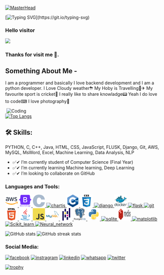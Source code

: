 
[![MasterHead](https://cdnb.artstation.com/p/assets/images/images/019/824/455/original/jindrich-stejskal-astral-scene-v1-final.gif?1565159758)](https://rishavchanda.io)



[![Typing SVG](https://readme-typing-svg.herokuapp.com?font=Poppins+Daughter&color=FFFFFF&size=30&lines=Assalamualaikum;Hey!+It's+Ashiq!;I+Do+Backend+Development...;I+work+with+Python-Flusk;And+I'm+a+student+of+CS...)](https://git.io/typing-svg)




### Hello visitor

<img src="https://profile-counter.glitch.me/emhash/count.svg">

### Thanks for visit me 🙂.

## Something About Me -
I am a programmer and basically I love backend development and I am a python developer.
I Love Cloudy weather⛈
 My Hoby is Travelling🚗✈
My favourite sport is cricket🏏
I really like to share knowladge📟
Yeah I do love to code⌨
I love photography📸



<img align="right" alt="Coding" width="500" src="https://github.com/emhash/emhash/blob/main/em%23/sample.png">



[![Top Langs](https://github-readme-stats.vercel.app/api/top-langs/?username=emhash)](https://github.com/anuraghazra/github-readme-stats)



## 🛠 Skills: 
PYTHON, C, C++, Java, HTML, CSS, JavaScript, FLUSK, Django, Git, AWS, MySQL, MsWord, Excel, Machine Learning, Data Analysis, NLP

- ✅✔ I’m currently student of Computer Science (Final Year)
- ✅✔ I’m currently learning Machine learning, Deep Learning
- ✅✔ I’m looking to collaborate on GitHub 


<h3 align="left">Languages and Tools:</h3>
<p align="left"> <a href="https://aws.amazon.com" target="_blank" rel="noreferrer"> <img src="https://raw.githubusercontent.com/devicons/devicon/master/icons/amazonwebservices/amazonwebservices-original-wordmark.svg" alt="aws" width="40" height="40"/> </a> <a href="https://getbootstrap.com" target="_blank" rel="noreferrer"> <img src="https://raw.githubusercontent.com/devicons/devicon/master/icons/bootstrap/bootstrap-plain-wordmark.svg" alt="bootstrap" width="40" height="40"/> </a> <a href="https://www.cprogramming.com/" target="_blank" rel="noreferrer"> <img src="https://raw.githubusercontent.com/devicons/devicon/master/icons/c/c-original.svg" alt="c" width="40" height="40"/> </a> <a href="https://www.chartjs.org" target="_blank" rel="noreferrer"> <img src="https://www.chartjs.org/media/logo-title.svg" alt="chartjs" width="40" height="40"/> </a> <a href="https://www.w3schools.com/cpp/" target="_blank" rel="noreferrer"> <img src="https://raw.githubusercontent.com/devicons/devicon/master/icons/cplusplus/cplusplus-original.svg" alt="cplusplus" width="40" height="40"/> </a> <a href="https://www.w3schools.com/css/" target="_blank" rel="noreferrer"> <img src="https://raw.githubusercontent.com/devicons/devicon/master/icons/css3/css3-original-wordmark.svg" alt="css3" width="40" height="40"/> </a> <a href="https://www.djangoproject.com/" target="_blank" rel="noreferrer"> <img src="https://cdn.worldvectorlogo.com/logos/django.svg" alt="django" width="40" height="40"/> </a> <a href="https://www.docker.com/" target="_blank" rel="noreferrer"> <img src="https://raw.githubusercontent.com/devicons/devicon/master/icons/docker/docker-original-wordmark.svg" alt="docker" width="40" height="40"/> </a> <a href="https://www.vectorlogo.zone/logos/palletsprojects_flask/palletsprojects_flask-ar21.svg" target="_blank" rel="noreferrer"> <img src="https://www.vectorlogo.zone/logos/palletsprojects_flask/palletsprojects_flask-ar21.svg" alt="flask" width="40" height="40"/> </a> <a href="https://git-scm.com/" target="_blank" rel="noreferrer"> <img src="https://www.vectorlogo.zone/logos/git-scm/git-scm-icon.svg" alt="git" width="40" height="40"/> </a> <a href="https://www.w3.org/html/" target="_blank" rel="noreferrer"> <img src="https://raw.githubusercontent.com/devicons/devicon/master/icons/html5/html5-original-wordmark.svg" alt="html5" width="40" height="40"/> </a> <a href="https://www.java.com" target="_blank" rel="noreferrer"> <img src="https://raw.githubusercontent.com/devicons/devicon/master/icons/java/java-original.svg" alt="java" width="40" height="40"/> </a> <a href="https://developer.mozilla.org/en-US/docs/Web/JavaScript" target="_blank" rel="noreferrer"> <img src="https://raw.githubusercontent.com/devicons/devicon/master/icons/javascript/javascript-original.svg" alt="javascript" width="40" height="40"/> </a> <a href="https://www.mysql.com/" target="_blank" rel="noreferrer"> <img src="https://raw.githubusercontent.com/devicons/devicon/master/icons/mysql/mysql-original-wordmark.svg" alt="mysql" width="40" height="40"/> </a> <a href="https://pandas.pydata.org/" target="_blank" rel="noreferrer"> <img src="https://raw.githubusercontent.com/devicons/devicon/2ae2a900d2f041da66e950e4d48052658d850630/icons/pandas/pandas-original.svg" alt="pandas" width="40" height="40"/> </a> <a href="https://www.postgresql.org" target="_blank" rel="noreferrer"> <img src="https://raw.githubusercontent.com/devicons/devicon/master/icons/postgresql/postgresql-original-wordmark.svg" alt="postgresql" width="40" height="40"/> </a> <a href="https://www.python.org" target="_blank" rel="noreferrer"> <img src="https://raw.githubusercontent.com/devicons/devicon/master/icons/python/python-original.svg" alt="python" width="40" height="40"/> </a> 
<a href="https://www.sqlite.org/" target="_blank" rel="noreferrer"> <img src="https://www.vectorlogo.zone/logos/sqlite/sqlite-icon.svg" alt="sqlite" width="40" height="40"/> </a> 
<a href="" target="_blank" rel="noreferrer"> <img src="https://raw.githubusercontent.com/cncf/landscape/4a8a203445d89fbc0bba1c7611bdaad2aecca310/hosted_logos/redis.svg" alt="redis" width="40" height="40"/> </a> 
<a href="" target="_blank" rel="noreferrer"> <img src="https://upload.wikimedia.org/wikipedia/commons/8/84/Matplotlib_icon.svg" alt="matplotlib" width="40" height="40"/> </a> 
<a href="" target="_blank" rel="noreferrer"> <img src="https://upload.wikimedia.org/wikipedia/commons/0/05/Scikit_learn_logo_small.svg" alt="Scikit_learn" width="40" height="40"/> </a> 
<a href="" target="_blank" rel="noreferrer"> <img src="https://upload.wikimedia.org/wikipedia/commons/3/3d/Neural_network.svg" alt="Neural_network" width="40" height="40"/> </a> 
</p>


![GitHub stats](https://github-readme-stats.vercel.app/api?username=emhash&show_icons=true) 
![GitHub streak stats](https://streak-stats.demolab.com/?user=emhash)  


<h3 align="left">Social Media:</h3>

[<img src='https://www.svgrepo.com/show/475647/facebook-color.svg' alt='facebook' width="40" height='40'>](https://www.facebook.com/E.H.Ashiq)
[<img src='https://www.svgrepo.com/show/452229/instagram-1.svg' alt='instragram' width="40" height='40'>](https://www.instagram.com/md.e.h.ashiq/)
[<img src='https://www.svgrepo.com/show/382726/linkedin-linked-in.svg' alt='linkedin' width="40" height='40'>](https://www.linkedin.com/in/emhash/)
[<img src='https://www.svgrepo.com/show/349563/whatsapp.svg' alt='whatsapp' width="40" height='40'>](https://wa.me/8801610960031)
[<img src='https://www.svgrepo.com/show/452123/twitter.svg' alt='twitter' width="40" height='40'>](https://twitter.com/emhash__)

[![trophy](https://github-profile-trophy.vercel.app/?username=emhash)](https://github.com/ryo-ma/github-profile-trophy)
